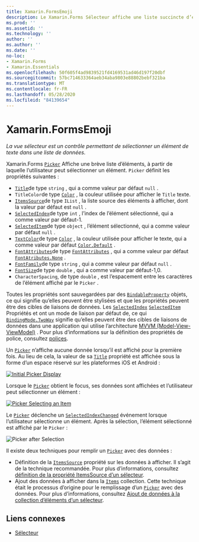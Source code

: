 ```yaml
---
title: Xamarin.FormsEmoji
description: Le Xamarin.Forms Sélecteur affiche une liste succincte d’éléments, à partir desquels l’utilisateur peut sélectionner un élément. Cet article explique comment utiliser la classe Picker pour sélectionner un élément de texte dans une liste de données.
ms.prod: ''
ms.assetid: ''
ms.technology: ''
author: ''
ms.author: ''
ms.date: ''
no-loc:
- Xamarin.Forms
- Xamarin.Essentials
ms.openlocfilehash: 50f605f4ad9839521fd4169531ad46d197f20dbf
ms.sourcegitcommit: 57bc714633364aeb34aba9803e88802bebf321ba
ms.translationtype: MT
ms.contentlocale: fr-FR
ms.lasthandoff: 05/28/2020
ms.locfileid: "84139654"
---
```

# <a name="xamarinforms-picker"></a>Xamarin.FormsEmoji

_La vue sélecteur est un contrôle permettant de sélectionner un élément de texte dans une liste de données._

Xamarin.Forms [`Picker`](xref:Xamarin.Forms.Picker) Affiche une brève liste d’éléments, à partir de laquelle l’utilisateur peut sélectionner un élément. `Picker` définit les propriétés suivantes :

- [`Title`](xref:Xamarin.Forms.Picker.Title)de type `string` , qui a comme valeur par défaut `null` .
- `TitleColor`de type [`Color`](xref:Xamarin.Forms.Color) , la couleur utilisée pour afficher le `Title` texte.
- [`ItemsSource`](xref:Xamarin.Forms.Picker.ItemsSource)de type `IList` , la liste source des éléments à afficher, dont la valeur par défaut est `null` .
- [`SelectedIndex`](xref:Xamarin.Forms.Picker.SelectedIndex)de type `int` , l’index de l’élément sélectionné, qui a comme valeur par défaut-1.
- [`SelectedItem`](xref:Xamarin.Forms.Picker.SelectedItem)de type `object` , l’élément sélectionné, qui a comme valeur par défaut `null` .
- [`TextColor`](xref:Xamarin.Forms.Picker.TextColor)de type [`Color`](xref:Xamarin.Forms.Color) , la couleur utilisée pour afficher le texte, qui a comme valeur par défaut [`Color.Default`](xref:Xamarin.Forms.Color.Default) .
- [`FontAttributes`](xref:Xamarin.Forms.Picker.FontAttributes)de type [`FontAttributes`](xref:Xamarin.Forms.FontAttributes) , qui a comme valeur par défaut [`FontAtributes.None`](xref:Xamarin.Forms.FontAttributes.None) .
- [`FontFamily`](xref:Xamarin.Forms.Picker.FontFamily)de type `string` , qui a comme valeur par défaut `null` .
- [`FontSize`](xref:Xamarin.Forms.Picker.FontSize)de type `double` , qui a comme valeur par défaut-1,0.
- `CharacterSpacing`, de type `double` , est l’espacement entre les caractères de l’élément affiché par le `Picker` .

Toutes les propriétés sont sauvegardées par des [`BindableProperty`](xref:Xamarin.Forms.BindableProperty) objets, ce qui signifie qu’elles peuvent être stylisées et que les propriétés peuvent être des cibles de liaisons de données. Les [`SelectedIndex`](xref:Xamarin.Forms.Picker.SelectedIndex) [`SelectedItem`](xref:Xamarin.Forms.Picker.SelectedItem) Propriétés et ont un mode de liaison par défaut de, ce qui [`BindingMode.TwoWay`](xref:Xamarin.Forms.BindingMode.TwoWay) signifie qu’elles peuvent être des cibles de liaisons de données dans une application qui utilise l’architecture [MVVM (Model-View-ViewModel)](~/xamarin-forms/enterprise-application-patterns/mvvm.md) . Pour plus d’informations sur la définition des propriétés de police, consultez [polices](~/xamarin-forms/user-interface/text/fonts.md).

Un [`Picker`](xref:Xamarin.Forms.Picker) n’affiche aucune donnée lorsqu’il est affiché pour la première fois. Au lieu de cela, la valeur de sa [`Title`](xref:Xamarin.Forms.Picker.Title) propriété est affichée sous la forme d’un espace réservé sur les plateformes iOS et Android :

[![](images/picker-initial.png "Initial Picker Display")](images/picker-initial-large.png#lightbox "Initial Picker Display")

Lorsque le [`Picker`](xref:Xamarin.Forms.Picker) obtient le focus, ses données sont affichées et l’utilisateur peut sélectionner un élément :

[![](images/picker-selection.png "Picker Selecting an Item")](images/picker-selection-large.png#lightbox "Picker Selecting an Item")

Le [`Picker`](xref:Xamarin.Forms.Picker) déclenche un [`SelectedIndexChanged`](xref:Xamarin.Forms.Picker.SelectedIndexChanged) événement lorsque l’utilisateur sélectionne un élément. Après la sélection, l’élément sélectionné est affiché par le `Picker` :

![](images/picker-after-selection.png "Picker after Selection")

Il existe deux techniques pour remplir un [`Picker`](xref:Xamarin.Forms.Picker) avec des données :

- Définition de la [`ItemsSource`](xref:Xamarin.Forms.Picker.ItemsSource) propriété sur les données à afficher. Il s’agit de la technique recommandée. Pour plus d’informations, consultez [définition de la propriété ItemsSource d’un sélecteur](populating-itemssource.md).
- Ajout des données à afficher dans la [`Items`](xref:Xamarin.Forms.Picker.Items) collection. Cette technique était le processus d’origine pour le remplissage d’un [`Picker`](xref:Xamarin.Forms.Picker) avec des données. Pour plus d’informations, consultez [Ajout de données à la collection d’éléments d’un sélecteur](populating-items.md).

## <a name="related-links"></a>Liens connexes

- [Sélecteur](xref:Xamarin.Forms.Picker)
